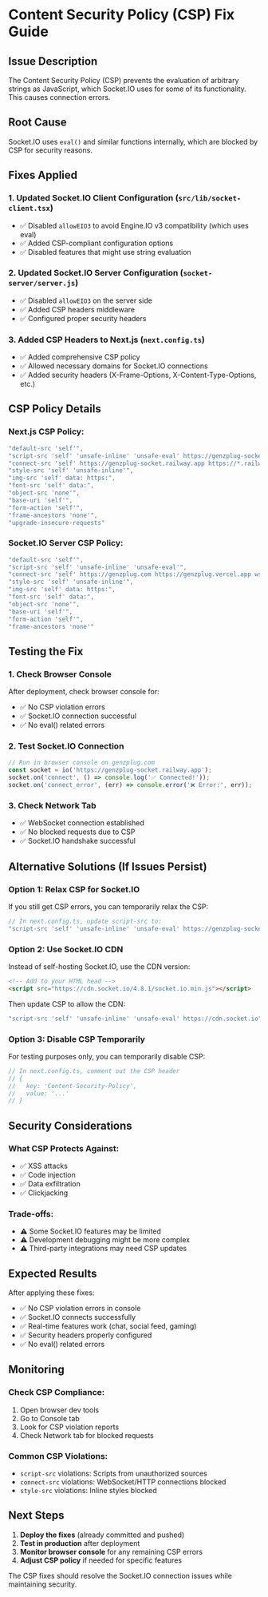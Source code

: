 # Content Security Policy (CSP) Fix Guide

## Issue Description
The Content Security Policy (CSP) prevents the evaluation of arbitrary strings as JavaScript, which Socket.IO uses for some of its functionality. This causes connection errors.

## Root Cause
Socket.IO uses `eval()` and similar functions internally, which are blocked by CSP for security reasons.

## Fixes Applied

### 1. Updated Socket.IO Client Configuration (`src/lib/socket-client.tsx`)
- ✅ Disabled `allowEIO3` to avoid Engine.IO v3 compatibility (which uses eval)
- ✅ Added CSP-compliant configuration options
- ✅ Disabled features that might use string evaluation

### 2. Updated Socket.IO Server Configuration (`socket-server/server.js`)
- ✅ Disabled `allowEIO3` on the server side
- ✅ Added CSP headers middleware
- ✅ Configured proper security headers

### 3. Added CSP Headers to Next.js (`next.config.ts`)
- ✅ Added comprehensive CSP policy
- ✅ Allowed necessary domains for Socket.IO connections
- ✅ Added security headers (X-Frame-Options, X-Content-Type-Options, etc.)

## CSP Policy Details

### Next.js CSP Policy:
```javascript
"default-src 'self'",
"script-src 'self' 'unsafe-inline' 'unsafe-eval' https://genzplug-socket.railway.app https://*.railway.app",
"connect-src 'self' https://genzplug-socket.railway.app https://*.railway.app wss://genzplug-socket.railway.app wss://*.railway.app",
"style-src 'self' 'unsafe-inline'",
"img-src 'self' data: https:",
"font-src 'self' data:",
"object-src 'none'",
"base-uri 'self'",
"form-action 'self'",
"frame-ancestors 'none'",
"upgrade-insecure-requests"
```

### Socket.IO Server CSP Policy:
```javascript
"default-src 'self'",
"script-src 'self' 'unsafe-inline' 'unsafe-eval'",
"connect-src 'self' https://genzplug.com https://genzplug.vercel.app wss://genzplug-socket.railway.app",
"style-src 'self' 'unsafe-inline'",
"img-src 'self' data: https:",
"font-src 'self' data:",
"object-src 'none'",
"base-uri 'self'",
"form-action 'self'",
"frame-ancestors 'none'"
```

## Testing the Fix

### 1. Check Browser Console
After deployment, check browser console for:
- ✅ No CSP violation errors
- ✅ Socket.IO connection successful
- ✅ No eval() related errors

### 2. Test Socket.IO Connection
```javascript
// Run in browser console on genzplug.com
const socket = io('https://genzplug-socket.railway.app');
socket.on('connect', () => console.log('✅ Connected!'));
socket.on('connect_error', (err) => console.error('❌ Error:', err));
```

### 3. Check Network Tab
- ✅ WebSocket connection established
- ✅ No blocked requests due to CSP
- ✅ Socket.IO handshake successful

## Alternative Solutions (If Issues Persist)

### Option 1: Relax CSP for Socket.IO
If you still get CSP errors, you can temporarily relax the CSP:

```javascript
// In next.config.ts, update script-src to:
"script-src 'self' 'unsafe-inline' 'unsafe-eval' https://genzplug-socket.railway.app https://*.railway.app https://cdn.socket.io"
```

### Option 2: Use Socket.IO CDN
Instead of self-hosting Socket.IO, use the CDN version:

```html
<!-- Add to your HTML head -->
<script src="https://cdn.socket.io/4.8.1/socket.io.min.js"></script>
```

Then update CSP to allow the CDN:
```javascript
"script-src 'self' 'unsafe-inline' 'unsafe-eval' https://cdn.socket.io"
```

### Option 3: Disable CSP Temporarily
For testing purposes only, you can temporarily disable CSP:

```javascript
// In next.config.ts, comment out the CSP header
// {
//   key: 'Content-Security-Policy',
//   value: '...'
// }
```

## Security Considerations

### What CSP Protects Against:
- ✅ XSS attacks
- ✅ Code injection
- ✅ Data exfiltration
- ✅ Clickjacking

### Trade-offs:
- ⚠️ Some Socket.IO features may be limited
- ⚠️ Development debugging might be more complex
- ⚠️ Third-party integrations may need CSP updates

## Expected Results

After applying these fixes:
- ✅ No CSP violation errors in console
- ✅ Socket.IO connects successfully
- ✅ Real-time features work (chat, social feed, gaming)
- ✅ Security headers properly configured
- ✅ No eval() related errors

## Monitoring

### Check CSP Compliance:
1. Open browser dev tools
2. Go to Console tab
3. Look for CSP violation reports
4. Check Network tab for blocked requests

### Common CSP Violations:
- `script-src` violations: Scripts from unauthorized sources
- `connect-src` violations: WebSocket/HTTP connections blocked
- `style-src` violations: Inline styles blocked

## Next Steps

1. **Deploy the fixes** (already committed and pushed)
2. **Test in production** after deployment
3. **Monitor browser console** for any remaining CSP errors
4. **Adjust CSP policy** if needed for specific features

The CSP fixes should resolve the Socket.IO connection issues while maintaining security.
